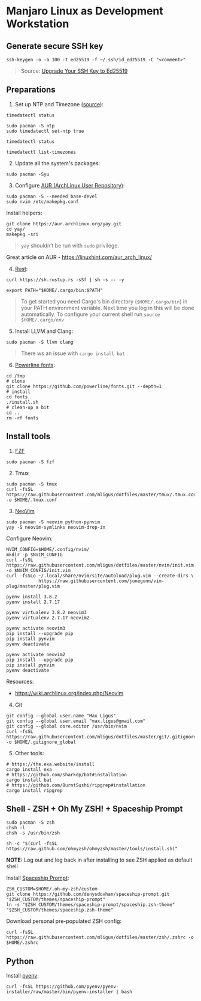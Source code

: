 # Manjaro Linux as Development Workstation


## Generate secure SSH key


```
ssh-keygen -o -a 100 -t ed25519 -f ~/.ssh/id_ed25519 -C "<comment>"
```

> Source: [Upgrade Your SSH Key to Ed25519](https://medium.com/risan/upgrade-your-ssh-key-to-ed25519-c6e8d60d3c54)


## Preparations

1. Set up NTP and Timezone ([source](https://www.linuxsecrets.com/manjaro-wiki/index.php%3Ftitle=System_Time_Setting.html)):

```
timedatectl status

sudo pacman -S ntp
sudo timedatectl set-ntp true

timedatectl status

timedatectl list-timezones
```

2. Update all the system's packages:

```
sudo pacman -Syu
```

3. Configure [AUR (ArchLinux User Repository)](https://wiki.archlinux.org/index.php/Arch_User_Repository):

```
sudo pacman -S --needed base-devel
sudo nvim /etc/makepkg.conf
```

Install helpers:

```
git clone https://aur.archlinux.org/yay.git
cd yay/
makepkg -sri
```
> `yay` shouldn’t be run with `sudo` privilege.

Great article on AUR - https://linuxhint.com/aur_arch_linux/

4. [Rust](https://www.rust-lang.org/):

```
curl https://sh.rustup.rs -sSf | sh -s -- -y

export PATH="$HOME/.cargo/bin:$PATH"
```

> To get started you need Cargo's bin directory (`$HOME/.cargo/bin`) in your PATH
> environment variable. Next time you log in this will be done
> automatically.
> To configure your current shell run `source $HOME/.cargo/env`

5. Install LLVM and Clang:

```
sudo pacman -S llvm clang
```

> There ws an issue with `cargo install bat`

6. [Powerline fonts](https://github.com/powerline/fonts):

```
cd /tmp
# clone
git clone https://github.com/powerline/fonts.git --depth=1
# install
cd fonts
./install.sh
# clean-up a bit
cd ..
rm -rf fonts
````

## Install tools

1. [FZF](https://github.com/junegunn/fzf)

```
sudo pacman -S fzf
```

2. Tmux

```
sudo pacman -S tmux
curl -fsSL https://raw.githubusercontent.com/mligus/dotfiles/master/tmux/.tmux.conf -o $HOME/.tmux.conf
```

3. [NeoVim](https://github.com/neovim/neovim)

```
sudo pacman -S neovim python-pynvim
yay -S neovim-symlinks neovim-drop-in
```

Configure Neovim:

```
NVIM_CONFIG=$HOME/.config/nvim/
mkdir -p $NVIM_CONFIG
curl -fsSL https://raw.githubusercontent.com/mligus/dotfiles/master/nvim/init.vim -o $NVIM_CONFIG/init.vim
curl -fsSLo ~/.local/share/nvim/site/autoload/plug.vim --create-dirs \
            https://raw.githubusercontent.com/junegunn/vim-plug/master/plug.vim
```

```
pyenv install 3.8.2
pyenv install 2.7.17

pyenv virtualenv 3.8.2 neovim3
pyenv virtualenv 2.7.17 neovim2

pyenv activate neovim3
pip install --upgrade pip
pip install pynvim
pyenv deactivate

pyenv activate neovim2
pip install --upgrade pip
pip install pynvim
pyenv deactivate
```

Resources:
  
  * https://wiki.archlinux.org/index.php/Neovim
  
4. Git

```
git config --global user.name "Max Ligus"
git config --global user.email "max.ligus@gmail.com"
git config --global core.editor /usr/bin/nvim
curl -fsSL https://raw.githubusercontent.com/mligus/dotfiles/master/git/.gitignore_global -o $HOME/.gitignore_global
```

5. Other tools:

```
# https://the.exa.website/install
cargo install exa
# https://github.com/sharkdp/bat#installation
cargo install bat
# https://github.com/BurntSushi/ripgrep#installation
cargo install ripgrep
```

## Shell - ZSH + Oh My ZSH! + Spaceship Prompt

```
sudo pacman -S zsh
chsh -l
chsh -s /usr/bin/zsh

sh -c "$(curl -fsSL https://raw.github.com/ohmyzsh/ohmyzsh/master/tools/install.sh)"
```

**NOTE:** Log out and log back in after installing to see ZSH applied as default shell

Install [Spaceship Prompt](https://github.com/denysdovhan/spaceship-prompt/blob/master/docs/Troubleshooting.md):

```
ZSH_CUSTOM=$HOME/.oh-my-zsh/custom
git clone https://github.com/denysdovhan/spaceship-prompt.git "$ZSH_CUSTOM/themes/spaceship-prompt"
ln -s "$ZSH_CUSTOM/themes/spaceship-prompt/spaceship.zsh-theme" "$ZSH_CUSTOM/themes/spaceship.zsh-theme"
```

Download personal pre-populated ZSH config:

```
curl -fsSL https://raw.githubusercontent.com/mligus/dotfiles/master/zsh/.zshrc -o $HOME/.zshrc
```

## Python

Install [pyenv](https://github.com/pyenv/pyenv):

```
curl -fsSL https://github.com/pyenv/pyenv-installer/raw/master/bin/pyenv-installer | bash
```

